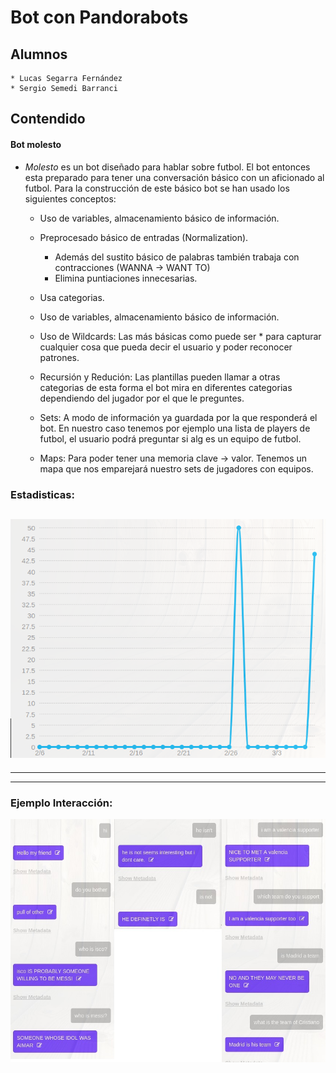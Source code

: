# Bot con Pandorabots

## Alumnos
    * Lucas Segarra Fernández
    * Sergio Semedi Barranci

## Contendido

#### Bot molesto
* *Molesto* es un bot diseñado para hablar sobre futbol.  El bot entonces esta preparado para tener una conversación básico con un aficionado al futbol.  Para la construcción de este básico bot se han usado los siguientes conceptos:
    * Uso de variables, almacenamiento básico de información.
    * Preprocesado básico de entradas (Normalization).
        * Además del sustito básico de palabras también trabaja con contracciones (WANNA -> WANT TO)
        * Elimina puntiaciones innecesarias.
    * Usa categorias.
    * Uso de variables, almacenamiento básico de información.
    * Uso de Wildcards:
        Las más básicas como puede ser * para capturar cualquier cosa que pueda decir el usuario y poder reconocer patrones.

    * Recursión y Redución:
        Las plantillas pueden llamar a otras categorias de esta forma el bot mira en diferentes categorias dependiendo del jugador por el que le preguntes.
    * Sets:
        A modo de información ya guardada por la que responderá el bot.
        En nuestro caso tenemos por ejemplo una lista de players de futbol, el usuario podrá preguntar si alg es un equipo de futbol.
    * Maps:
        Para poder tener una memoria clave -> valor.
        Tenemos un mapa que nos emparejará nuestro sets de jugadores con equipos.


### Estadisticas:
![Stats](https://github.com/softportal/Pandorabot_example/blob/master/staistics.png?raw=true)
---
---
---



### Ejemplo Interacción:
![Conver00](https://github.com/softportal/Pandorabot_example/blob/master/merge.jpg?raw=true)





